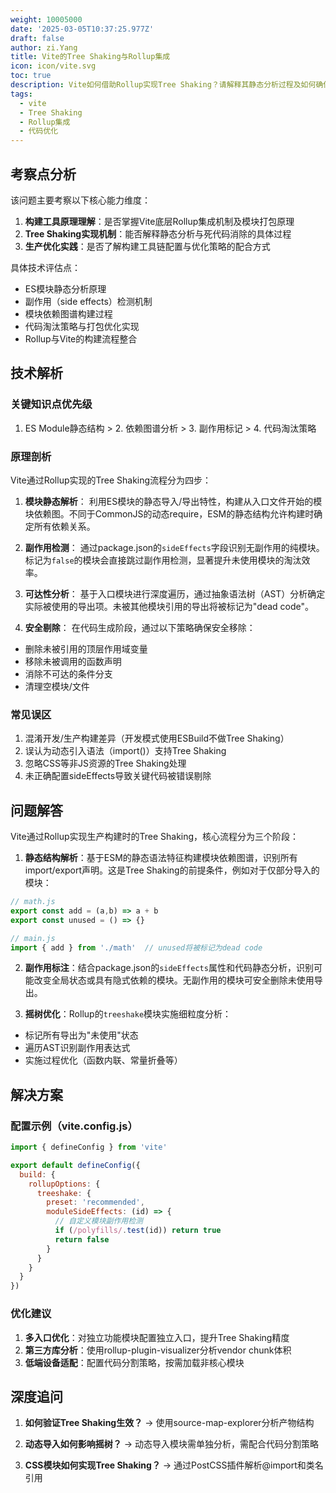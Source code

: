 ```yaml
---
weight: 10005000
date: '2025-03-05T10:37:25.977Z'
draft: false
author: zi.Yang
title: Vite的Tree Shaking与Rollup集成
icon: icon/vite.svg
toc: true
description: Vite如何借助Rollup实现Tree Shaking？请解释其静态分析过程及如何确保未使用代码在生产构建中被剔除？
tags:
  - vite
  - Tree Shaking
  - Rollup集成
  - 代码优化
---
```


## 考察点分析

该问题主要考察以下核心能力维度：

1. **构建工具原理理解**：是否掌握Vite底层Rollup集成机制及模块打包原理
2. **Tree Shaking实现机制**：能否解释静态分析与死代码消除的具体过程
3. **生产优化实践**：是否了解构建工具链配置与优化策略的配合方式

具体技术评估点：

- ES模块静态分析原理
- 副作用（side effects）检测机制
- 模块依赖图谱构建过程
- 代码淘汰策略与打包优化实现
- Rollup与Vite的构建流程整合

## 技术解析

### 关键知识点优先级

1. ES Module静态结构 > 2. 依赖图谱分析 > 3. 副作用标记 > 4. 代码淘汰策略

### 原理剖析

Vite通过Rollup实现的Tree Shaking流程分为四步：

1. **模块静态解析**：
利用ES模块的静态导入/导出特性，构建从入口文件开始的模块依赖图。不同于CommonJS的动态require，ESM的静态结构允许构建时确定所有依赖关系。

2. **副作用检测**：
通过package.json的`sideEffects`字段识别无副作用的纯模块。标记为`false`的模块会直接跳过副作用检测，显著提升未使用模块的淘汰效率。

3. **可达性分析**：
基于入口模块进行深度遍历，通过抽象语法树（AST）分析确定实际被使用的导出项。未被其他模块引用的导出将被标记为"dead code"。

4. **安全剔除**：
在代码生成阶段，通过以下策略确保安全移除：

- 删除未被引用的顶层作用域变量
- 移除未被调用的函数声明
- 消除不可达的条件分支
- 清理空模块/文件

### 常见误区

1. 混淆开发/生产构建差异（开发模式使用ESBuild不做Tree Shaking）
2. 误认为动态引入语法（import()）支持Tree Shaking
3. 忽略CSS等非JS资源的Tree Shaking处理
4. 未正确配置sideEffects导致关键代码被错误剔除

## 问题解答

Vite通过Rollup实现生产构建时的Tree Shaking，核心流程分为三个阶段：

1. **静态结构解析**：基于ESM的静态语法特征构建模块依赖图谱，识别所有import/export声明。这是Tree Shaking的前提条件，例如对于仅部分导入的模块：

```javascript
// math.js
export const add = (a,b) => a + b
export const unused = () => {}

// main.js
import { add } from './math'  // unused将被标记为dead code
```

2. **副作用标注**：结合package.json的`sideEffects`属性和代码静态分析，识别可能改变全局状态或具有隐式依赖的模块。无副作用的模块可安全删除未使用导出。

3. **摇树优化**：Rollup的`treeshake`模块实施细粒度分析：

- 标记所有导出为"未使用"状态
- 遍历AST识别副作用表达式
- 实施过程优化（函数内联、常量折叠等）

## 解决方案

### 配置示例（vite.config.js）

```javascript
import { defineConfig } from 'vite'

export default defineConfig({
  build: {
    rollupOptions: {
      treeshake: {
        preset: 'recommended',
        moduleSideEffects: (id) => {
          // 自定义模块副作用检测
          if (/polyfills/.test(id)) return true
          return false
        }
      }
    }
  }
})
```

### 优化建议

1. **多入口优化**：对独立功能模块配置独立入口，提升Tree Shaking精度
2. **第三方库分析**：使用rollup-plugin-visualizer分析vendor chunk体积
3. **低端设备适配**：配置代码分割策略，按需加载非核心模块

## 深度追问

1. **如何验证Tree Shaking生效？**
→ 使用source-map-explorer分析产物结构

2. **动态导入如何影响摇树？**
→ 动态导入模块需单独分析，需配合代码分割策略

3. **CSS模块如何实现Tree Shaking？**
→ 通过PostCSS插件解析@import和类名引用
